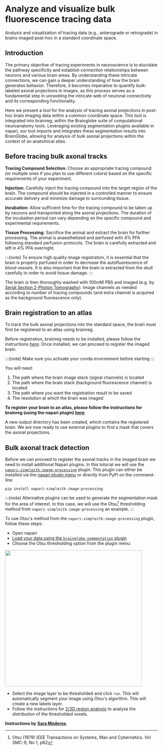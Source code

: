 # Analyze and visualize bulk fluorescence tracing data
Analysis and visualization of tracing data (e.g., anterograde or retrograde) in brains imaged post-hoc in a standard 
coordinate space.

## Introduction

The primary objective of tracing experiments in neuroscience is to elucidate the pathway specificity and establish 
connection relationships between neurons and various brain areas. By understanding these intricate connections, we can 
gain a deeper understanding of how the brain generates behavior. Therefore, it becomes imperative to quantify 
bulk-labeled axonal projections in images, as this process serves as a fundamental step in unraveling the intricate 
web of neuronal connectivity and its corresponding functionality.

Here we present a tool for the analysis of tracing axonal projections in post-hoc brain imaging data within a 
common coordinate space. This tool is integrated into brainreg, within the Brainglobe suite of 
computational neuroanatomy tools. Leveraging existing segmentation plugins available in napari, our 
tool imports and integrates these segmentation results into BrainGlobe, allowing for 
analysis of bulk axonal projections within the context of an anatomical atlas.

## Before tracing bulk axonal tracks

**Tracing Compound Selection:** Choose an appropriate tracing compound (or multiple ones if you plan to use different 
colors) based on the specific requirements of your experiment. 

**Injection:** Carefully inject the tracing compound into the target region of the brain. The compound should be injected 
in a controlled manner to ensure accurate delivery and minimize damage to surrounding tissue.

**Incubation:** Allow sufficient time for the tracing compound to be taken up by neurons and transported along the axonal 
projections. The duration of the incubation period can vary depending on the specific compound and experimental requirements.

**Tissue Processing:** Sacrifice the animal and extract the brain for further processing. The animal is anaesthetised and 
perfused with 4% PFA following standard perfusion protocols. The brain is carefully extracted and left in 4% PFA overnight.

:::{note}
To ensure high quality image registration, it is essential that the brain is properly perfused in order to decrease 
the autofluorescence of blood vessels. It is also important that the brain is extracted from the skull carefully in 
order to avoid tissue damage.
:::

The brain is then thoroughly washed with 100mM PBS and imaged (e.g. by 
[Serial Section 2-Photon Tomography](https://sainsburywellcomecentre.github.io/OpenSerialSection/acquisition/)). Image channels 
as needed according to number of tracing compounds (and extra channel is acquired as the background fluorescence only).


## Brain registration to an atlas

To track the bulk axonal projections into the standard space, the brain must first be registered to an atlas using brainreg.

Before registration, brainreg needs to be installed, please follow the instructions 
[here](/documentation/brainreg/installation). Once installed, we can proceed to register the imaged brain.

:::{note}
Make sure you activate your conda environment before starting
:::

You will need:

1. The path where the brain image stack (signal channels) is located
2. The path where the brain stack (background fluorescence channel) is located
3. The path where you want the registration result to be saved
4. The resolution at which the brain was imaged 

**To register your brain to an atlas, please follow the instructions for brainreg (using the napari plugin)
[here](/documentation/brainreg/user-guide/brainreg-napari)**.


A new output directory has been created, which contains the registered brain. We are now ready to use external plugins 
to find a mask that covers the axonal projections.


## Bulk axonal track detection

Before we can proceed to register the axonal tracks in the imaged brain we need to install additional Napari plugins. 
In this tutorial we will use the 
[`napari-simpleitk-image-processing`](https://www.napari-hub.org/plugins/napari-simpleitk-image-processing) plugin. This 
plugin can either be installed via the [napari plugin menu](https://napari.org/stable/plugins/find_and_install_plugin.html) 
or directly from PyPI on the command-line:
```
pip install napari-simpleitk-image-processing
```

:::{note}
Alternative plugins can be used to generate the segmentation mask for the area of interest. In this case, we will use 
the Otsu[^1] thresholding method from `napari-simpleitk-image-processing` an example.
:::

[^1]: Otsu (1979) IEEE Transactions on Systems, Man and Cybernetics. Vol SMC-9, No 1, p62

To use Otsu's method from the `napari-simpleitk-image-processing` plugin, follow these steps:

- Open napari
- [Load your data using the `brainglobe-segmentation` plugin](/documentation/brainglobe-segmentation/user-guide/index)
- Choose the Otsu thresholding option from the plugin menu:

<img src="./images/choose-otsu.png"  width="450">

- Select the image layer to be thresholded and click `run`. This will automatically segment your image using Otsu's
algorithm. This will create a new labels layer. 
- Follow the instructions for [2/3D region analysis](./segmenting-3d-structures) 
to analyse the distribution of the thresholded voxels.

**Instructions by** [**Sara Mederos**](https://www.sainsburywellcome.org/web/people/sara-mederos).
